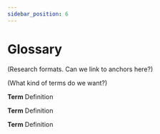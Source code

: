 ```yaml
---
sidebar_position: 6
---
```


# Glossary

(Research formats. Can we link to anchors here?)

(What kind of terms do we want?)

**Term**
Definition

**Term**
Definition

**Term**
Definition